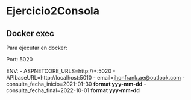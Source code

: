 # Ejercicio2Consola

## Docker exec
Para ejecutar en docker:

Port: 5020

ENV:
      - ASPNETCORE_URLS=http://+:5020
      - APIbaseURL=http://localhost:5010
      - email=jhonfrank.ae@outlook.com
      - consulta_fecha_inicio=2021-01-30 **format yyy-mm-dd**
      - consulta_fecha_final=2022-10-01 **format yyy-mm-dd**